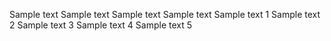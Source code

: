 Sample text
Sample text
Sample text
Sample text
Sample text 1
Sample text 2
Sample text 3
Sample text 4
Sample text 5
